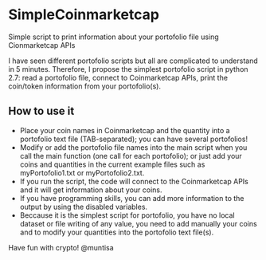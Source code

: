 # SimpleCoinmarketcap
Simple script to print information about your portofolio file using Cionmarketcap APIs

I have seen different portofolio scripts but all are complicated to understand in 5 minutes. Therefore, I propose the simplest portofolio script in python 2.7: read a portofolio file, connect to Coinmarketcap APIs, print the coin/token information from your portofolio(s).

## How to use it
* Place your coin names in Coinmarketcap and the quantity into a portofolio text file (TAB-separated); you can have several portofolios!
* Modify or add the portofolio file names into the main script when you call the main function (one call for each portofolio); or just add your coins and quantities in the current example files such as myPortofolio1.txt or myPortofolio2.txt.
* If you run the script, the code will connect to the Coinmarketcap APIs and it will get information about your coins.
* If you have programming skills, you can add more information to the output by using the disabled variables.
* Beccause it is the simplest script for portofolio, you have no local dataset or file writing of any value, you need to add manually your coins and to modify your quantities into the portofolio text file(s).

Have fun with crypto!
@muntisa
